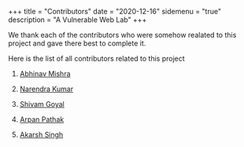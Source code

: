 +++
title = "Contributors"
date = "2020-12-16"
sidemenu = "true"
description = "A Vulnerable Web Lab"
+++

We thank each of the contributors who were somehow realated to this project and gave there best to complete it.

Here is the list of all contributors related to this project

1. [Abhinav Mishra](https://twitter.com/0ctac0der)

2. [Narendra Kumar](https://twitter.com/0ddhawk)

3. [Shivam Goyal](https://twitter.com/g33kyshivam)

4. [Arpan Pathak]()

5. [Akarsh Singh](https://twitter.com/AkarshS99378244) 
